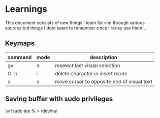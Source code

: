 # Learnings

This document consists of new things I learn for vim through various sources but things
I dont seem to remember since i rarley use them...

## Keymaps

| command | mode | description                     |
| ------  | ---- | ------------------------------- |
| gv      | n    | reselect last visual selection  |
| C-h     | i    | delete character in insert mode |
| o       | v    | move curser to opposite end of visual text |


## Saving buffer with sudo privileges 
    
:w !sudo tee % > /dev/nul

